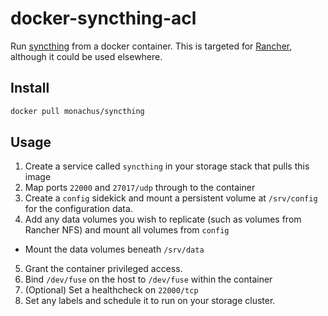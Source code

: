# docker-syncthing-acl

Run [syncthing](https://syncthing.net) from a docker container. This is targeted for [Rancher](https://www.rancher.com), although it could be used elsewhere. 

## Install
```sh
docker pull monachus/syncthing
```

## Usage

1. Create a service called `syncthing` in your storage stack that pulls this image
2. Map ports `22000` and `27017/udp` through to the container
3. Create a `config` sidekick and mount a persistent volume at `/srv/config` for the configuration data.
4. Add any data volumes you wish to replicate (such as volumes from Rancher NFS) and mount all volumes from `config`
  * Mount the data volumes beneath `/srv/data`
5. Grant the container privileged access.
6. Bind `/dev/fuse` on the host to `/dev/fuse` within the container
7. (Optional) Set a healthcheck on `22000/tcp`
8. Set any labels and schedule it to run on your storage cluster.

